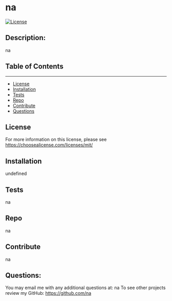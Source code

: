 # na
  [![License](https://img.shields.io/badge/License-MIT-blue.svg)](https://opensource.org/licenses/MIT)

  ## Description:
  na
  
  ## Table of Contents
  ---------------------
  * [License](#license)
  * [Installation](#installation)
  * [Tests](#tests)
  * [Repo](#repo)
  * [Contribute](#contribute)
  * [Questions](#questions)

  ## License
  For more information on this license, please see https://choosealicense.com/licenses/mit/

  ## Installation
  undefined

  ## Tests
  na

  ## Repo
  na

  ## Contribute
  na

  ## Questions: 
  You may email me with any additional questions at: na
  To see other projects review my GitHub: https://github.com/na

